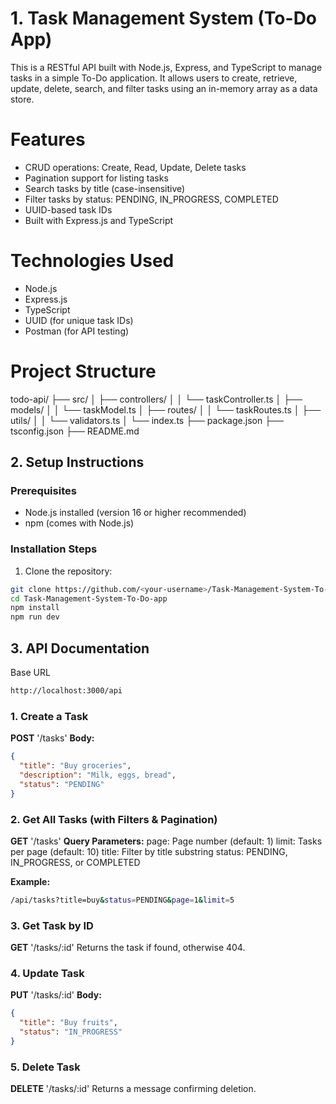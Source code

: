 # 1. Task Management System (To-Do App)

This is a RESTful API built with Node.js, Express, and TypeScript to manage tasks in a simple To-Do application. It allows users to create, retrieve, update, delete, search, and filter tasks using an in-memory array as a data store.

# Features

- CRUD operations: Create, Read, Update, Delete tasks
- Pagination support for listing tasks
- Search tasks by title (case-insensitive)
- Filter tasks by status: PENDING, IN_PROGRESS, COMPLETED
- UUID-based task IDs
- Built with Express.js and TypeScript

# Technologies Used

- Node.js
- Express.js
- TypeScript
- UUID (for unique task IDs)
- Postman (for API testing)

# Project Structure

todo-api/
├── src/
│ ├── controllers/
│ │ └── taskController.ts
│ ├── models/
│ │ └── taskModel.ts
│ ├── routes/
│ │ └── taskRoutes.ts
│ ├── utils/
│ │ └── validators.ts
│ └── index.ts
├── package.json
├── tsconfig.json
├── README.md


## 2. Setup Instructions

### Prerequisites

- Node.js installed (version 16 or higher recommended)
- npm (comes with Node.js)

### Installation Steps

1. Clone the repository:
```bash
git clone https://github.com/<your-username>/Task-Management-System-To-Do-app.git
cd Task-Management-System-To-Do-app
npm install
npm run dev
```

## 3. API Documentation
Base URL
```bash
http://localhost:3000/api
```

### 1. Create a Task
**POST** '/tasks'
**Body:**
```json
{
  "title": "Buy groceries",
  "description": "Milk, eggs, bread",
  "status": "PENDING"
}
```

### 2. Get All Tasks (with Filters & Pagination)
**GET** '/tasks'
**Query Parameters:**
page: Page number (default: 1)
limit: Tasks per page (default: 10)
title: Filter by title substring
status: PENDING, IN_PROGRESS, or COMPLETED

**Example:**
```bash
/api/tasks?title=buy&status=PENDING&page=1&limit=5
```

### 3. Get Task by ID
**GET** '/tasks/:id'
Returns the task if found, otherwise 404.

### 4. Update Task
**PUT** '/tasks/:id'
**Body:**
```json
{
  "title": "Buy fruits",
  "status": "IN_PROGRESS"
}
```

### 5. Delete Task
**DELETE** '/tasks/:id'
Returns a message confirming deletion.
